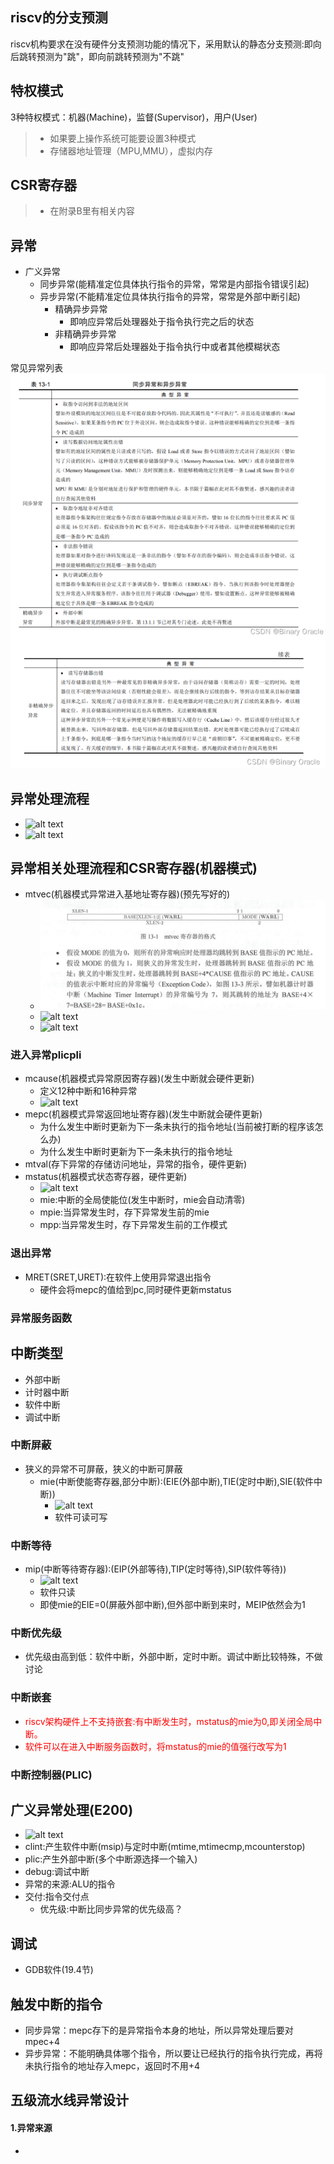 ## riscv的分支预测
riscv机构要求在没有硬件分支预测功能的情况下，采用默认的静态分支预测:即向后跳转预测为"跳"，即向前跳转预测为"不跳"
## 特权模式
3种特权模式：机器(Machine)，监督(Supervisor)，用户(User)
> - 如果要上操作系统可能要设置3种模式
> - 存储器地址管理（MPU,MMU），虚拟内存
## CSR寄存器
> - 在附录B里有相关内容

## 异常
- 广义异常
  - 同步异常(能精准定位具体执行指令的异常，常常是内部指令错误引起)
  - 异步异常(不能精准定位具体执行指令的异常，常常是外部中断引起)
    - 精确异步异常
      - 即响应异常后处理器处于指令执行完之后的状态
    - 非精确异步异常
      - 即响应异常后处理器处于指令执行中或者其他模糊状态

常见异常列表
![alt text](image.png)

## 异常处理流程
- ![alt text](image-6.png)
- ![alt text](image-10.png)

## 异常相关处理流程和CSR寄存器(机器模式)
- mtvec(机器模式异常进入基地址寄存器)(预先写好的)
  - ![alt text](image-1.png)
  - ![alt text](image-7.png)
  - ![alt text](image-9.png)
### 进入异常plicpli
- mcause(机器模式异常原因寄存器)(发生中断就会硬件更新)
  - 定义12种中断和16种异常 
  - ![alt text](image-8.png) 
- mepc(机器模式异常返回地址寄存器)(发生中断就会硬件更新)
  - 为什么发生中断时更新为下一条未执行的指令地址(当前被打断的程序该怎么办)
  - 为什么发生中断时更新为下一条未执行的指令地址
- mtval(存下异常的存储访问地址，异常的指令，硬件更新)
- mstatus(机器模式状态寄存器，硬件更新)
  - ![alt text](image-2.png)
  - mie:中断的全局使能位(发生中断时，mie会自动清零)
  - mpie:当异常发生时，存下异常发生前的mie
  - mpp:当异常发生时，存下异常发生前的工作模式
### 退出异常
- MRET(SRET,URET):在软件上使用异常退出指令
  - 硬件会将mepc的值给到pc,同时硬件更新mstatus
### 异常服务函数

## 中断类型
- 外部中断 
- 计时器中断
- 软件中断
- 调试中断

### 中断屏蔽
- 狭义的异常不可屏蔽，狭义的中断可屏蔽
  - mie(中断使能寄存器,部分中断):(EIE(外部中断),TIE(定时中断),SIE(软件中断))
    - ![alt text](image-3.png)
    - 软件可读可写
### 中断等待
- mip(中断等待寄存器):(EIP(外部等待),TIP(定时等待),SIP(软件等待))
  - ![alt text](image-4.png)
  - 软件只读
  - 即使mie的EIE=0(屏蔽外部中断),但外部中断到来时，MEIP依然会为1
### 中断优先级
- 优先级由高到低：软件中断，外部中断，定时中断。调试中断比较特殊，不做讨论
### 中断嵌套
- <font color="red">riscv架构硬件上不支持嵌套:有中断发生时，mstatus的mie为0,即关闭全局中断。</font>
- <font color="red">软件可以在进入中断服务函数时，将mstatus的mie的值强行改写为1</font>
### 中断控制器(PLIC)


## 广义异常处理(E200)
- ![alt text](image-5.png)
- clint:产生软件中断(msip)与定时中断(mtime,mtimecmp,mcounterstop)
- plic:产生外部中断(多个中断源选择一个输入)
- debug:调试中断
- 异常的来源:ALU的指令
- 交付:指令交付点
  - 优先级:中断比同步异常的优先级高？
   
## 调试
- GDB软件(19.4节)

## 触发中断的指令
- 同步异常：mepc存下的是异常指令本身的地址，所以异常处理后要对mpec+4
- 异步异常：不能明确具体哪个指令，所以要让已经执行的指令执行完成，再将未执行指令的地址存入mepc，返回时不用+4

## 五级流水线异常设计
#### 1.异常来源
- 